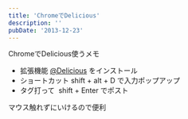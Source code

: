```yaml
---
title: 'ChromeでDelicious'
description: ''
pubDate: '2013-12-23'
---
```


<p>ChromeでDelicious使うメモ</p>
<ul>
<li>拡張機能 <a href="https://chrome.google.com/webstore/detail/delicious/pplcoloalmjgljnbpkhcojpjnjbggppe">@Delicious</a> をインストール</li>
<li>ショートカット&nbsp;shift + alt + D で入力ポップアップ</li>
<li>タグ打って&nbsp;&nbsp;shift + Enter でポスト</li>
</ul>
<p>マウス触れずにいけるので便利</p>
